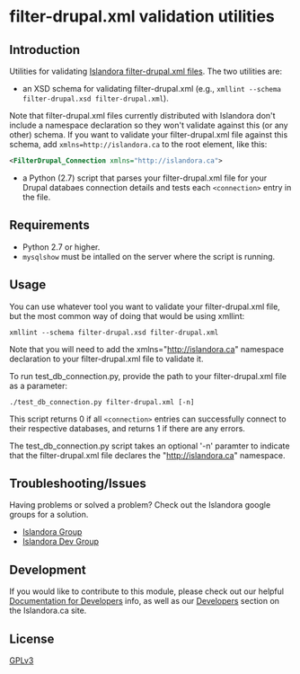 # filter-drupal.xml validation utilities

## Introduction

Utilities for validating [Islandora filter-drupal.xml files](https://github.com/Islandora/islandora_drupal_filter). The two utilities are:

* an XSD schema for validating filter-drupal.xml (e.g., `xmllint --schema filter-drupal.xsd filter-drupal.xml`).

Note that filter-drupal.xml files currently distributed with Islandora don't include a namespace declaration so they won't validate against this (or any other) schema. If you want to validate your filter-drupal.xml file against this schema, add `xmlns=http://islandora.ca` to the root element, like this:

```xml
<FilterDrupal_Connection xmlns="http://islandora.ca">
```

* a Python (2.7) script that parses your filter-drupal.xml file for your Drupal databaes connection details and tests each `<connection>` entry in the file.

## Requirements

* Python 2.7 or higher.
* `mysqlshow` must be intalled on the server where the script is running.


## Usage

You can use whatever tool you want to validate your filter-drupal.xml file, but the most common way of doing that would be using xmllint:

`xmllint --schema filter-drupal.xsd filter-drupal.xml`

Note that you will need to add the xmlns="http://islandora.ca" namespace declaration to your filter-drupal.xml file to validate it.

To run test_db_connection.py, provide the path to your filter-drupal.xml file as a parameter:

```./test_db_connection.py filter-drupal.xml [-n]```

This script returns 0 if all `<connection>` entries can successfully connect to their respective databases, and returns 1 if there are any errors.

The test_db_connection.py script takes an optional '-n' paramter to indicate that the filter-drupal.xml file declares the "http://islandora.ca" namespace.

## Troubleshooting/Issues

Having problems or solved a problem? Check out the Islandora google groups for a solution.

* [Islandora Group](https://groups.google.com/forum/?hl=en&fromgroups#!forum/islandora)
* [Islandora Dev Group](https://groups.google.com/forum/?hl=en&fromgroups#!forum/islandora-dev)

## Development

If you would like to contribute to this module, please check out our helpful [Documentation for Developers](https://github.com/Islandora/islandora/wiki#wiki-documentation-for-developers) info, as well as our [Developers](http://islandora.ca/developers) section on the Islandora.ca site.

## License

[GPLv3](http://www.gnu.org/licenses/gpl-3.0.txt)
